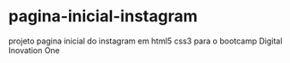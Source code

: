 # pagina-inicial-instagram
projeto pagina inicial do instagram em html5 css3 para o bootcamp  Digital Inovation One
